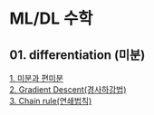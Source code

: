 # ML/DL 수학
## 01. differentiation (미분)
[1. 미분과 편미분](https://mud-tablecloth-00c.notion.site/9506e5efa2914de4a756795ca38e2c64)  
[2. Gradient Descent(경사하강법)](https://mud-tablecloth-00c.notion.site/Gradient-Descent-5b9b2b25a3fa493ca77c9ca1e4cffe70)  
[3. Chain rule(연쇄법칙)](https://mud-tablecloth-00c.notion.site/Chain-rule-d440f343d63c4d23a96313a7bc75b701)

